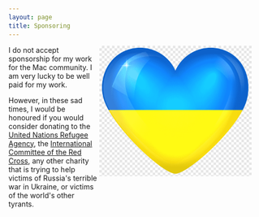 ```yaml
---
layout: page
title: Sponsoring
---
```


<img align="right" style="margin-right:25px;margin-bottom:50px" src="/assets/images/ukraine-heart.png" width="300" />I do not accept sponsorship for my work for the Mac community. I am very lucky to be well paid for my work.

However, in these sad times, I would be honoured if you would consider donating to the [United Nations Refugee Agency][1], the [International Committee of the Red Cross][2], any other charity that is trying to help victims of Russia's terrible war in Ukraine, or victims of the world's other tyrants.

[1]: https://donate.unhcr.org/int/en/ukraine-emergency
[2]: https://www.icrc.org/en/donate/ukraine
